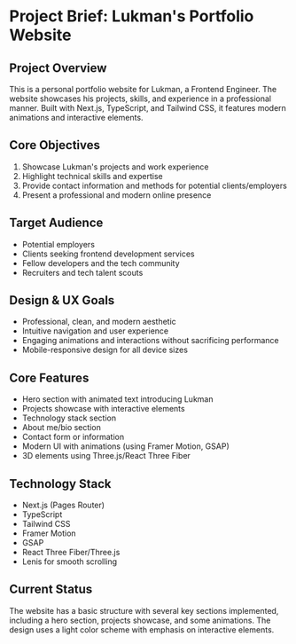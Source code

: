 # Project Brief: Lukman's Portfolio Website

## Project Overview
This is a personal portfolio website for Lukman, a Frontend Engineer. The website showcases his projects, skills, and experience in a professional manner. Built with Next.js, TypeScript, and Tailwind CSS, it features modern animations and interactive elements.

## Core Objectives
1. Showcase Lukman's projects and work experience
2. Highlight technical skills and expertise
3. Provide contact information and methods for potential clients/employers
4. Present a professional and modern online presence

## Target Audience
- Potential employers
- Clients seeking frontend development services
- Fellow developers and the tech community
- Recruiters and tech talent scouts

## Design & UX Goals
- Professional, clean, and modern aesthetic
- Intuitive navigation and user experience
- Engaging animations and interactions without sacrificing performance
- Mobile-responsive design for all device sizes

## Core Features
- Hero section with animated text introducing Lukman
- Projects showcase with interactive elements
- Technology stack section
- About me/bio section
- Contact form or information
- Modern UI with animations (using Framer Motion, GSAP)
- 3D elements using Three.js/React Three Fiber

## Technology Stack
- Next.js (Pages Router)
- TypeScript
- Tailwind CSS
- Framer Motion
- GSAP
- React Three Fiber/Three.js
- Lenis for smooth scrolling

## Current Status
The website has a basic structure with several key sections implemented, including a hero section, projects showcase, and some animations. The design uses a light color scheme with emphasis on interactive elements. 